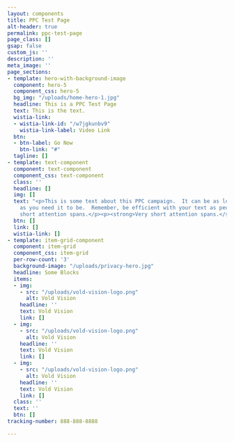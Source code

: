 ```yaml
---
layout: components
title: PPC Test Page
alt-header: true
permalink: ppc-test-page
page_class: []
gsap: false
custom_js: ''
description: ''
meta_image: ''
page_sections:
- template: hero-with-background-image
  component: hero-5
  component_css: hero-5
  bg_img: "/uploads/home-hero-1.jpg"
  headline: This is a PPC Test Page
  text: This is the text.
  wistia-link:
  - wistia-link-id: "/w7jgkunbv9"
    wistia-link-label: Video Link
  btn:
  - btn-label: Go Now
    btn-link: "#"
  tagline: []
- template: text-component
  component: text-component
  component_css: text-component
  class: ''
  headline: []
  img: []
  text: "<p>This is some text about this PPC campaign.  It can be as long or short
    as you need it to be.  Remember, be efficient with your text as people have very
    short attention spans.</p><p><strong>Very short attention spans.</strong></p>"
  btn: []
  link: []
  wistia-link: []
- template: item-grid-component
  component: item-grid
  component_css: item-grid
  per-row-count: '3'
  background-image: "/uploads/privacy-hero.jpg"
  headline: Some Blocks
  items:
  - img:
    - src: "/uploads/vold-vision-logo.png"
      alt: Vold Vision
    headline: ''
    text: Vold Vision
    link: []
  - img:
    - src: "/uploads/vold-vision-logo.png"
      alt: Vold Vision
    headline: ''
    text: Vold Vision
    link: []
  - img:
    - src: "/uploads/vold-vision-logo.png"
      alt: Vold Vision
    headline: ''
    text: Vold Vision
    link: []
  class: ''
  text: ''
  btn: []
tracking-number: 888-888-8888

---
```

